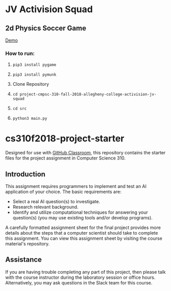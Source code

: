 # JV Activision Squad
## 2d Physics Soccer Game

[Demo](https://www.youtube.com/watch?v=c2HdOJEepuU&feature=youtu.be)

### How to run:

1. ```pip3 install pygame```

1. ```pip3 install pymunk```

1. Clone Repository

1. ```cd project-cmpsc-310-fall-2018-allegheny-college-activision-jv-squad```

1. ```cd src```

1. ```python3 main.py```






# cs310f2018-project-starter

Designed for use with [GitHub Classroom](https://classroom.github.com/), this
repository contains the starter files for the project assignment in Computer Science 310.

## Introduction

This assignment requires programmers to implement and test an AI application of your choice.
The basic requirements are:

* Select a real AI question(s) to investigate.
* Research relevant background.
* Identify and utilize computational techniques for answering your question(s) (you may use existing tools and/or develop programs).

A carefully formatted assignment sheet for the final project provides more details
about the steps that a computer scientist should take to complete this
assignment. You can view this assignment sheet by visiting the course material's repository.

## Assistance

If you are having trouble completing any part of this project, then please talk
with  the course instructor during the laboratory
session or office hours. Alternatively, you may ask questions in the Slack team
for this course. 
